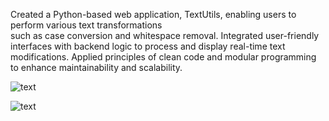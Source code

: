 Created a Python-based web application, TextUtils, enabling users to perform various text transformations  
such as case conversion and whitespace removal.  Integrated user-friendly interfaces with backend logic
to process and display real-time text modifications.
		 Applied principles of clean code and modular programming
to enhance maintainability and scalability.


![text](https://github.com/user-attachments/assets/34f3fc40-f38b-4cef-95fd-adb4c31024e5)


![text](https://github.com/user-attachments/assets/ab790c47-0eb7-4818-8a4f-7e90982f7baa)
